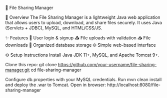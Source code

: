 📁 File Sharing Manager

🚀 Overview
The File Sharing Manager is a lightweight Java web application that allows users to upload, download, and share files securely.
It uses Java (Servlets + JDBC), MySQL, and HTML/CSS/JS.

✨ Features
🔐 User login & signup
📤 File uploads with validation
📥 File downloads
📂 Organized database storage
🌐 Simple web-based interface

⚙️ Setup Instructions
Install Java JDK 11+, MySQL, and Apache Tomcat 9+.

Clone this repo:
git clone https://github.com/your-username/file-sharing-manager.git
cd file-sharing-manager


Configure db.properties with your MySQL credentials.
Run mvn clean install and deploy the .war to Tomcat.
Open in browser: http://localhost:8080/file-sharing-manager



